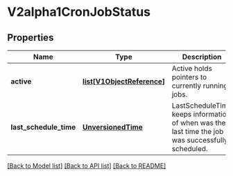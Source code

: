 # V2alpha1CronJobStatus

## Properties
Name | Type | Description | Notes
------------ | ------------- | ------------- | -------------
**active** | [**list[V1ObjectReference]**](V1ObjectReference.md) | Active holds pointers to currently running jobs. | [optional] 
**last_schedule_time** | [**UnversionedTime**](UnversionedTime.md) | LastScheduleTime keeps information of when was the last time the job was successfully scheduled. | [optional] 

[[Back to Model list]](../README.md#documentation-for-models) [[Back to API list]](../README.md#documentation-for-api-endpoints) [[Back to README]](../README.md)


